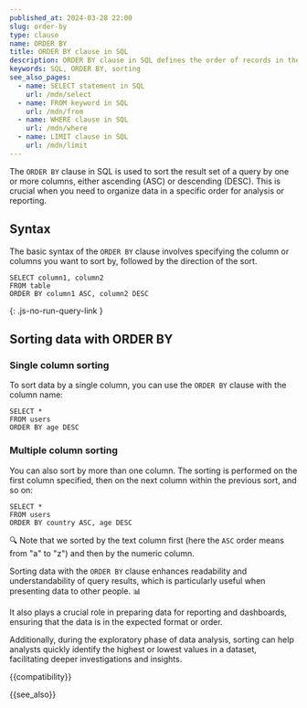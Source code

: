 ```yaml
---
published_at: 2024-03-28 22:00
slug: order-by
type: clause
name: ORDER BY
title: ORDER BY clause in SQL
description: ORDER BY clause in SQL defines the order of records in the result set.
keywords: SQL, ORDER BY, sorting
see_also_pages:
  - name: SELECT statement in SQL
    url: /mdn/select
  - name: FROM keyword in SQL
    url: /mdn/from
  - name: WHERE clause in SQL
    url: /mdn/where
  - name: LIMIT clause in SQL
    url: /mdn/limit
---
```


The `ORDER BY` clause in SQL is used to sort the result set of a query by one or more columns, either ascending (ASC) or descending (DESC). This is crucial when you need to organize data in a specific order for analysis or reporting.

## Syntax

The basic syntax of the `ORDER BY` clause involves specifying the column or columns you want to sort by, followed by the direction of the sort.

~~~pgsql
SELECT column1, column2
FROM table
ORDER BY column1 ASC, column2 DESC
~~~
{: .js-no-run-query-link }

## Sorting data with ORDER BY

### Single column sorting

To sort data by a single column, you can use the `ORDER BY` clause with the column name:

~~~pgsql
SELECT *
FROM users
ORDER BY age DESC
~~~

### Multiple column sorting

You can also sort by more than one column. The sorting is performed on the first column specified, then on the next column within the previous sort, and so on:

~~~pgsql
SELECT *
FROM users
ORDER BY country ASC, age DESC
~~~

:mag: Note that we sorted by the text column first (here the `ASC` order means from "a" to "z") and then by the numeric column.

Sorting data with the `ORDER BY` clause enhances readability and understandability of query results, which is particularly useful when presenting data to other people. :bar_chart:

It also plays a crucial role in preparing data for reporting and dashboards, ensuring that the data is in the expected format or order.

Additionally, during the exploratory phase of data analysis, sorting can help analysts quickly identify the highest or lowest values in a dataset, facilitating deeper investigations and insights.

{{compatibility}}

{{see_also}}
